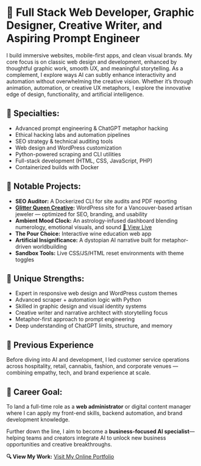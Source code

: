 # 🚀 Full Stack Web Developer, Graphic Designer, Creative Writer, and Aspiring Prompt Engineer

I build immersive websites, mobile-first apps, and clean visual brands. My core focus is on classic web design and development, enhanced by thoughtful graphic work, smooth UX, and meaningful storytelling. As a complement, I explore ways AI can subtly enhance interactivity and automation without overwhelming the creative vision. Whether it’s through animation, automation, or creative UX metaphors, I explore the innovative edge of design, functionality, and artificial intelligence.

## 🧠 Specialties:
- Advanced prompt engineering & ChatGPT metaphor hacking  
- Ethical hacking labs and automation pipelines
- SEO strategy & technical auditing tools
- Web design and WordPress customization
- Python-powered scraping and CLI utilities
- Full-stack development (HTML, CSS, JavaScript, PHP)
- Containerized builds with Docker

## 💼 Notable Projects:
- **SEO Auditor:** A Dockerized CLI for site audits and PDF reporting
- **[Glitter Queen Creative](https://glitterqueencreative.ca):** WordPress site for a Vancouver-based artisan jeweler — optimized for SEO, branding, and usability
- **Ambient Mood Clock:** An astrology-infused dashboard blending numerology, emotional visuals, and sound [🗿 View Live](https://robert-calvin-dev.github.io/mysticclock/personlization.html)
- **The Pour Choice:** Interactive wine education web app
- **Artificial Insignificance:** A dystopian AI narrative built for metaphor-driven worldbuilding
- **Sandbox Tools:** Live CSS/JS/HTML reset environments with theme toggles

## 🌟 Unique Strengths:
- Expert in responsive web design and WordPress custom themes
- Advanced scraper + automation logic with Python
- Skilled in graphic design and visual identity systems
- Creative writer and narrative architect with storytelling focus
- Metaphor-first approach to prompt engineering
- Deep understanding of ChatGPT limits, structure, and memory

## 🌟 Previous Experience
Before diving into AI and development, I led customer service operations across hospitality, retail, cannabis, fashion, and corporate venues — combining empathy, tech, and brand experience at scale.

## 🎯 Career Goal:
To land a full-time role as a **web administrator** or digital content manager where I can apply my front-end skills, backend automation, and brand development knowledge.

Further down the line, I aim to become a **business-focused AI specialist**—helping teams and creators integrate AI to unlock new business opportunities and creative breakthroughs.

**🔍 View My Work:** [Visit My Online Portfolio](https://robert-calvin-dev.github.io/portfolio/index.html)

<!---
robert-calvin-dev/robert-calvin-dev is a ✨ special ✨ repository because its `README.md` (this file) appears on your GitHub profile.
You can click the Preview link to take a look at your changes.
--->
